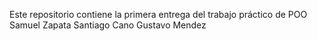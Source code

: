 Este repositorio contiene la primera entrega del trabajo práctico de POO
Samuel Zapata
Santiago Cano
Gustavo Mendez